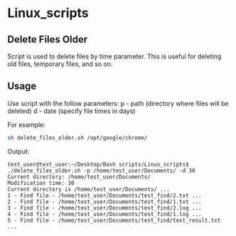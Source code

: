 # Linux_scripts

## Delete Files Older

Script is used to delete files by time parameter.
This is useful for deleting old files, temporary files, and so on.

## Usage

Use script with the follow parameters:
p - path (directory where files will be deleted)
d - date (specify file times in days)

For example:
```bash
sh delete_files_older.sh /opt/google/chrome/
```

Output:
```
test_user@test_user:~/Desktop/Bash scripts/Linux_scripts$ ./delete_files_older.sh -p /home/test_user/Documents/ -d 30
Current directory: /home/test_user/Documents/
Modification time: 30
Current directory is /home/test_user/Documents/ ...
1 - Find file - /home/test_user/Documents/test_find/2.txt ...
2 - Find file - /home/test_user/Documents/test_find/1.txt ...
3 - Find file - /home/test_user/Documents/test_find/2.log ...
4 - Find file - /home/test_user/Documents/test_find/1.log ...
5 - Find file - /home/test_user/Documents/test_find/test_result.txt ...
```
